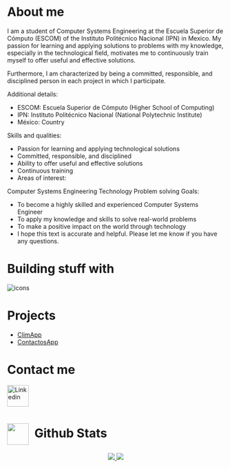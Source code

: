 # About me

I am a student of Computer Systems Engineering at the Escuela Superior de Cómputo (ESCOM) of the Instituto Politécnico Nacional (IPN) in Mexico. My passion for learning and applying solutions to problems with my knowledge, especially in the technological field, motivates me to continuously train myself to offer useful and effective solutions.

Furthermore, I am characterized by being a committed, responsible, and disciplined person in each project in which I participate.

Additional details:

- ESCOM: Escuela Superior de Cómputo (Higher School of Computing)
- IPN: Instituto Politécnico Nacional (National Polytechnic Institute)
- México: Country

Skills and qualities:

- Passion for learning and applying technological solutions
- Committed, responsible, and disciplined
- Ability to offer useful and effective solutions
- Continuous training
- Areas of interest:

Computer Systems Engineering
Technology
Problem solving
Goals:

- To become a highly skilled and experienced Computer Systems Engineer
- To apply my knowledge and skills to solve real-world problems
- To make a positive impact on the world through technology
- I hope this text is accurate and helpful. Please let me know if you have any questions. 

# Building stuff with

<p>
    <img  src="https://skillicons.dev/icons?i=html,java,maven,spring,hibernate,mysql](https://skillicons.dev/icons?i=html,css,js,ts,react,php,laravel,git,github](https://skillicons.dev/icons?i=html,css,tailwindcss,js,ts,react,php,laravel,git,github" alt="icons" />  
</p>

# Projects
- <a href="https://github.com/devcoso/PClimApp">ClimApp</a>
- <a href="https://github.com/devcoso/ContactosApp">ContactosApp</a>

# Contact me
<a href="https://www.linkedin.com/in/jdavidmp" target="blank">
    <img
        src="https://upload.wikimedia.org/wikipedia/commons/thumb/8/81/LinkedIn_icon.svg/2048px-LinkedIn_icon.svg.png"
        alt="Linkedin" height="50" width="50" 
    />
</a>

# <picture> <img align="center" src = "https://github.com/7oSkaaa/7oSkaaa/blob/main/Images/Statistics.gif?raw=true" width = 50px> </picture>&nbsp;Github Stats
<div align ="center">
  <a href="https://github.com/devcoso">
    <img src="https://github-readme-stats.vercel.app/api?username=devcoso&hide=stars&show_icons=true&theme=dracula&line_height=32">
      <img src="https://github-readme-stats.vercel.app/api/top-langs/?username=devcoso&count_private=true&theme=dracula">
  </a>
</div>
<div align="center">
